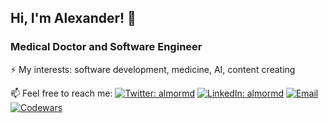 ## Hi, I'm Alexander! 👋

### Medical Doctor and Software Engineer

⚡ My interests: software development, medicine, AI, content creating
 
📫  Feel free to reach me:
[![Twitter: almormd](https://img.shields.io/twitter/follow/almormd?style=social)](https://twitter.com/almormd)
[![LinkedIn: almormd](https://img.shields.io/badge/-LinkedIn-blue?style=flat-square&logo=linkedin&logoColor=white)](https://www.linkedin.com/in/almormd/)
[![Email](https://img.shields.io/badge/Email-%40a.morozov.md@gmail.com%20-blue)](mailto:a.morozov.md@gmail.com?)
[![Codewars](https://www.codewars.com/users/aleksandr-mor/badges/micro)](https://www.codewars.com/users/aleksandr-mor)


